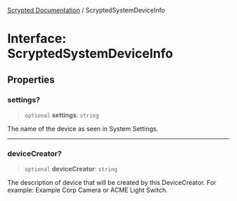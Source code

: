 [Scrypted Documentation](../globals.md) / ScryptedSystemDeviceInfo

# Interface: ScryptedSystemDeviceInfo

## Properties

### settings?

> `optional` **settings**: `string`

The name of the device as seen in System Settings.

***

### deviceCreator?

> `optional` **deviceCreator**: `string`

The description of device that will be created by this DeviceCreator.
For example: Example Corp Camera or ACME Light Switch.
